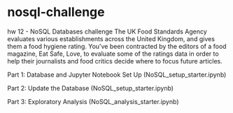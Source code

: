# nosql-challenge
hw 12 - NoSQL Databases challenge
The UK Food Standards Agency evaluates various establishments across the United Kingdom, and gives them a food hygiene rating. You've been contracted by the editors of a food magazine, Eat Safe, Love, to evaluate some of the ratings data in order to help their journalists and food critics decide where to focus future articles.


Part 1: Database and Jupyter Notebook Set Up (NoSQL_setup_starter.ipynb)


Part 2: Update the Database (NoSQL_setup_starter.ipynb)


Part 3: Exploratory Analysis (NoSQL_analysis_starter.ipynb)

